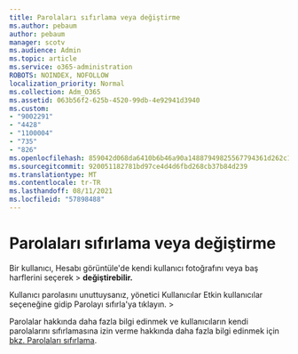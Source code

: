 ```yaml
---
title: Parolaları sıfırlama veya değiştirme
ms.author: pebaum
author: pebaum
manager: scotv
ms.audience: Admin
ms.topic: article
ms.service: o365-administration
ROBOTS: NOINDEX, NOFOLLOW
localization_priority: Normal
ms.collection: Adm_O365
ms.assetid: 063b56f2-625b-4520-99db-4e92941d3940
ms.custom:
- "9002291"
- "4428"
- "1100004"
- "735"
- "826"
ms.openlocfilehash: 859042d068da6410b6b46a90a14887949825567794361d262c190149530d708b
ms.sourcegitcommit: 920051182781bd97ce4d4d6fbd268cb37b84d239
ms.translationtype: MT
ms.contentlocale: tr-TR
ms.lasthandoff: 08/11/2021
ms.locfileid: "57898488"
---
```

# <a name="reset-or-change-passwords"></a>Parolaları sıfırlama veya değiştirme

Bir kullanıcı, Hesabı görüntüle'de kendi kullanıcı fotoğrafını veya baş harflerini seçerek > **değiştirebilir.**
  
Kullanıcı parolasını unuttuysanız, yönetici Kullanıcılar Etkin kullanıcılar seçeneğine gidip Parolayı sıfırla'ya tıklayın.   >  [](https://portal.office.com/adminportal/home#/users) 
  
Parolalar hakkında daha fazla bilgi edinmek ve kullanıcıların kendi parolalarını sıfırlamasına izin verme hakkında daha fazla bilgi edinmek için [bkz. Parolaları sıfırlama](https://docs.microsoft.com/microsoft-365/admin/add-users/reset-passwords).
